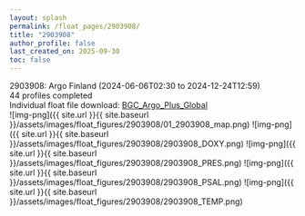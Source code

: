 ```yaml
---
layout: splash
permalink: /float_pages/2903908/
title: "2903908"
author_profile: false
last_created_on: 2025-09-30
toc: false
---
```

 
2903908: Argo Finland (2024-06-06T02:30 to 2024-12-24T12:59)\
44 profiles completed\
Individual float file download: [BGC_Argo_Plus_Global](https://ftp.soest.hawaii.edu/bgc_argo_plus/Individual_Floats/outliers_removed/2903908_Sprof_processed.nc)\
![img-png]({{ site.url }}{{ site.baseurl }}/assets/images/float_figures/2903908/01_2903908_map.png)
![img-png]({{ site.url }}{{ site.baseurl }}/assets/images/float_figures/2903908/2903908_DOXY.png)
![img-png]({{ site.url }}{{ site.baseurl }}/assets/images/float_figures/2903908/2903908_PRES.png)
![img-png]({{ site.url }}{{ site.baseurl }}/assets/images/float_figures/2903908/2903908_PSAL.png)
![img-png]({{ site.url }}{{ site.baseurl }}/assets/images/float_figures/2903908/2903908_TEMP.png)
